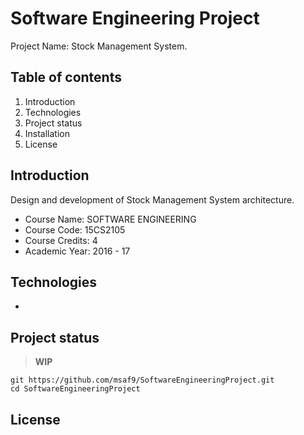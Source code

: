 # Software Engineering Project

Project Name: Stock Management System.

## Table of contents
1. Introduction
2. Technologies
3. Project status
4. Installation
5. License

## Introduction
Design and development of Stock Management System architecture.

- Course Name: SOFTWARE ENGINEERING
- Course Code: 15CS2105
- Course Credits: 4
- Academic Year: 2016 - 17

## Technologies
- 

## Project status
> **WIP**

```git
git https://github.com/msaf9/SoftwareEngineeringProject.git
cd SoftwareEngineeringProject
```

## License
